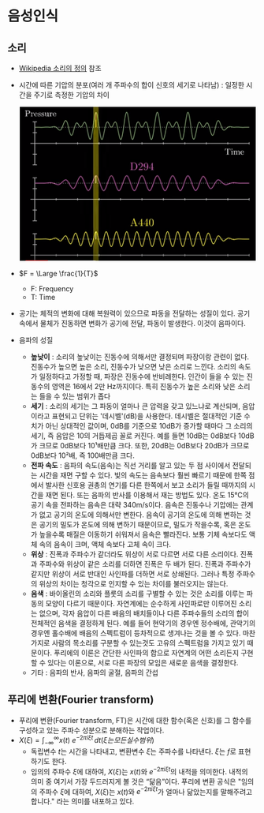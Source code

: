 # 음성인식

## 소리

- [Wikipedia 소리의 정의](https://ko.wikipedia.org/wiki/소리) 참조

- 시간에 따른 기압의 분포(여러 개 주파수의 합이 신호의 세기로 나타남) : 일정한 시간을 주기로 측정한 기압의 차이

  ![FFT](img/FFT.png)

- $F = \Large \frac{1}{T}$
  - F: Frequency
  - T: Time

- 공기는 체적의 변화에 대해 복원력이 있으므로 파동을 전달하는 성질이 있다. 공기 속에서 물체가 진동하면 변화가 공기에 전달, 파동이 발생한다. 이것이 음파이다.

- 음파의 성질

  - **높낮이** : 소리의 높낮이는 진동수에 의해서만 결정되며 파장이랑 관련이 없다. 진동수가 높으면 높은 소리, 진동수가 낮으면 낮은 소리로 느낀다. 소리의 속도가 일정하다고 가정할 때, 파장은 진동수에 반비례한다. 인간이 들을 수 있는 진동수의 영역은 16에서 2만 Hz까지이다. 특히 진동수가 높은 소리와 낮은 소리는 들을 수 있는 범위가 좁다
  - **세기** : 소리의 세기는 그 파동이 얼마나 큰 압력을 갖고 있느냐로 계산되며, 음압이라고 표현되고 단위는 '데시벨'(dB)을 사용한다. 데시벨은 절대적인 기준 수치가 아닌 상대적인 값이며, 0dB를 기준으로 10dB가 증가할 때마다 그 소리의 세기, 즉 음압은 10의 거듭제곱 꼴로 커진다. 예를 들면 10dB는 0dB보다 10dB가 크므로 0dB보다 10¹배만큼 크다. 또한, 20dB는 0dB보다 20dB가 크므로 0dB보다 10²배, 즉 100배만큼 크다.
  - **전파 속도** : 음파의 속도(음속)는 직선 거리를 알고 있는 두 점 사이에서 전달되는 시간을 재면 구할 수 있다. 빛의 속도는 음속보다 훨씬 빠르기 때문에 한쪽 점에서 발사한 신호용 권총의 연기를 다른 한쪽에서 보고 소리가 들릴 때까지의 시간을 재면 된다. 또는 음파의 반사를 이용해서 재는 방법도 있다. 온도 15℃의 공기 속을 전파하는 음속은 대략 340m/s이다. 음속은 진동수나 기압에는 관계가 없고 공기의 온도에 의해서만 변한다. 음속이 공기의 온도에 의해 변하는 것은 공기의 밀도가 온도에 의해 변하기 때문이므로, 밀도가 작을수록, 혹은 온도가 높을수록 매질은 이동하기 쉬워져서 음속은 빨라진다. 보통 기체 속보다도 액체 속의 음속이 크며, 액체 속보다 고체 속이 크다.
  - **위상** : 진폭과 주파수가 같더라도 위상이 서로 다르면 서로 다른 소리이다. 진폭과 주파수와 위상이 같은 소리를 더하면 진폭은 두 배가 된다. 진폭과 주파수가 같지만 위상이 서로 반대인 사인파를 더하면 서로 상쇄된다. 그러나 특정 주파수의 위상의 차이는 청각으로 인지할 수 있는 차이를 불러오지는 않는다.
  - **음색** : 바이올린의 소리와 플룻의 소리를 구별할 수 있는 것은 소리를 이루는 파동의 모양이 다르기 때문이다. 자연계에는 순수하게 사인파로만 이루어진 소리는 없으며, 각자 음압이 다른 배음의 배치들이나 다른 주파수들의 소리의 합이 전체적인 음색을 결정하게 된다. 예를 들어 현악기의 경우엔 정수배에, 관악기의 경우엔 홀수배에 배음의 스펙트럼이 등차적으로 생겨나는 것을 볼 수 있다. 마찬가지로 사람의 목소리를 구분할 수 있는것도 고유의 스펙트럼을 가지고 있기 때문이다. 푸리에의 이론은 간단한 사인파의 합으로 자연계의 어떤 소리든지 구현할 수 있다는 이론으로, 서로 다른 파장의 모임은 새로운 음색을 결정한다.
  - 기타 : 음파의 반사, 음파의 굴절, 음파의 간섭

## 푸리에 변환(Fourier transform)

- 푸리에 변환(Fourier transform, FT)은 시간에 대한 함수(혹은 신호)를 그 함수를 구성하고 있는 주파수 성분으로 분해하는 작업이다.
- ${X(\xi)=\int _{-\infty }^{\infty }x(t)\ e^{-2\pi i\xi t}\,dt} ( \xi 는 모든 실수 범위)$
  - 독립변수 $t$는 시간을 나타내고, 변환변수 $\xi$는 주파수를 나타낸다. $\xi$는 $f$로 표현하기도 한다.
  - 임의의 주파수 $\xi$에 대하여, $X(\xi)$는 $x(t)$와 $e^{−2πi\xi t}$의 내적을 의미한다. 내적의 의미 중 여기서 가장 두드러지게 볼 것은 “닮음”이다. 푸리에 변환 공식은 "임의의 주파수 $\xi$에 대하여, $X(\xi)$는 $x(t)$와 $e^{−2πi\xi t}$가 얼마나 닮았는지를 말해주려고 합니다." 라는 의미를 내포하고 있다.
